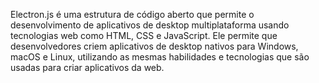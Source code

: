 Electron.js é uma estrutura de código aberto que permite o desenvolvimento de aplicativos de desktop multiplataforma usando tecnologias web como HTML, CSS e JavaScript. Ele permite que desenvolvedores criem aplicativos de desktop nativos para Windows, macOS e Linux, utilizando as mesmas habilidades e tecnologias que são usadas para criar aplicativos da web.
